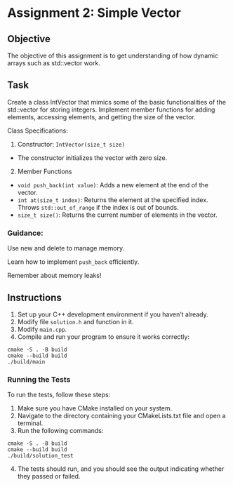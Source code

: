 # Assignment 2: Simple Vector

## Objective
The objective of this assignment is to get understanding of how dynamic arrays such as std::vector work.

## Task
Create a class IntVector that mimics some of the basic functionalities of the std::vector for storing integers. Implement member functions for adding elements, accessing elements, and getting the size of the vector.

Class Specifications:
1. Constructor: `IntVector(size_t size)`
- The constructor initializes the vector with zero size.
2. Member Functions
- `void push_back(int value)`: Adds a new element at the end of the vector.
- `int at(size_t index)`: Returns the element at the specified index. Throws `std::out_of_range` if the index is out of bounds.
- `size_t size()`: Returns the current number of elements in the vector.

### Guidance:

Use new and delete to manage memory.

Learn how to implement `push_back` efficiently.

Remember about memory leaks!

## Instructions
1. Set up your C++ development environment if you haven’t already.
2. Modify file `solution.h` and function in it.
3. Modify `main.cpp`.
4. Compile and run your program to ensure it works correctly:
```shell
cmake -S . -B build
cmake --build build
./build/main
```

### Running the Tests
To run the tests, follow these steps:

1. Make sure you have CMake installed on your system.
2. Navigate to the directory containing your CMakeLists.txt file and open a terminal.
3. Run the following commands:
```shell
cmake -S . -B build
cmake --build build
./build/solution_test
```
4. The tests should run, and you should see the output indicating whether they passed or failed.

